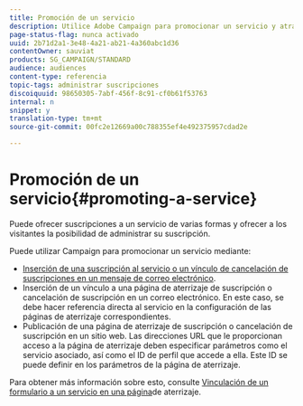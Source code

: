```yaml
---
title: Promoción de un servicio
description: Utilice Adobe Campaign para promocionar un servicio y atraer a sus clientes a través de páginas de aterrizaje, correos electrónicos o directamente en su sitio web.
page-status-flag: nunca activado
uuid: 2b71d2a1-3e48-4a21-ab21-4a360abc1d36
contentOwner: sauviat
products: SG_CAMPAIGN/STANDARD
audience: audiences
content-type: referencia
topic-tags: administrar suscripciones
discoiquuid: 98650305-7abf-456f-8c91-cf0b61f53763
internal: n
snippet: y
translation-type: tm+mt
source-git-commit: 00fc2e12669a00c788355ef4e492375957cdad2e

---
```



# Promoción de un servicio{#promoting-a-service}

Puede ofrecer suscripciones a un servicio de varias formas y ofrecer a los visitantes la posibilidad de administrar su suscripción.

Puede utilizar Campaign para promocionar un servicio mediante:

* [Inserción de una suscripción al servicio o un vínculo de cancelación de suscripciones en un mensaje de correo electrónico](../../designing/using/links.md#inserting-a-link).
* Inserción de un vínculo a una página de aterrizaje de suscripción o cancelación de suscripción en un correo electrónico. En este caso, se debe hacer referencia directa al servicio en la configuración de las páginas de aterrizaje correspondientes.
* Publicación de una página de aterrizaje de suscripción o cancelación de suscripción en un sitio web. Las direcciones URL que le proporcionan acceso a la página de aterrizaje deben especificar parámetros como el servicio asociado, así como el ID de perfil que accede a ella. Este ID se puede definir en los parámetros de la página de aterrizaje.

Para obtener más información sobre esto, consulte [Vinculación de un formulario a un servicio en una página](../../channels/using/designing-a-landing-page.md#linking-a-form-to-a-service)de aterrizaje.
